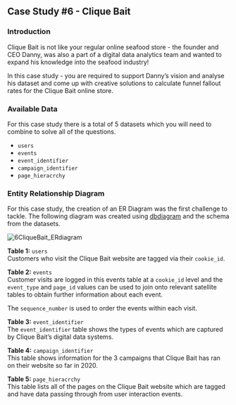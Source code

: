 ## Case Study #6 - Clique Bait

### Introduction
Clique Bait is not like your regular online seafood store - the founder and CEO Danny, was also a part of a digital data analytics team and wanted to expand his knowledge into the seafood industry!

In this case study - you are required to support Danny’s vision and analyse his dataset and come up with creative solutions to calculate funnel fallout rates for the Clique Bait online store.

### Available Data
For this case study there is a total of 5 datasets which you will need to combine to solve all of the questions.
* `users`
* `events`
* `event_identifier`
* `campaign_identifier`
* `page_hieracrchy`

### Entity Relationship Diagram
For this case study, the creation of an ER Diagram was the first challenge to tackle. The following diagram was created using [dbdiagram](https://dbdiagram.io/d) and the schema from the datasets.

![6CliqueBait_ERdiagram](https://user-images.githubusercontent.com/116126763/225055242-50811dd9-8edb-4404-9809-ac77c5af507e.PNG)

**Table 1:** `users`  
Customers who visit the Clique Bait website are tagged via their `cookie_id`.

**Table 2:** `events`  
Customer visits are logged in this events table at a `cookie_id` level and the `event_type` and `page_id` values can be used to join onto relevant satellite tables to obtain further information about each event.

The `sequence_number` is used to order the events within each visit.

**Table 3:** `event_identifier`  
The `event_identifier` table shows the types of events which are captured by Clique Bait’s digital data systems.

**Table 4:** `campaign_identifier`  
This table shows information for the 3 campaigns that Clique Bait has ran on their website so far in 2020.

**Table 5:** `page_hieracrchy`  
This table lists all of the pages on the Clique Bait website which are tagged and have data passing through from user interaction events.
